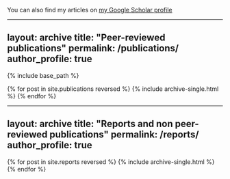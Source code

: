 You can also find my articles on [my Google Scholar profile](https://scholar.google.com/citations?user=HFj2KYkAAAAJ&hl=ca&oi=sra)


---
layout: archive
title: "Peer-reviewed publications"
permalink: /publications/
author_profile: true
---

{% include base_path %}

{% for post in site.publications reversed %}
  {% include archive-single.html %}
{% endfor %}


---
layout: archive
title: "Reports and non peer-reviewed publications"
permalink: /reports/
author_profile: true
---

{% for post in site.reports reversed %}
  {% include archive-single.html %}
{% endfor %}
